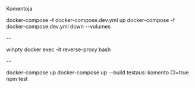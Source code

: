 Komentoja

docker-compose -f docker-compose.dev.yml up 
docker-compose -f docker-compose.dev.yml down --volumes

--

winpty docker exec -it reverse-proxy bash

--

docker-compose up
docker-compose up --build
testaus: komento CI=true npm test
